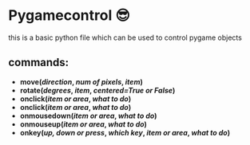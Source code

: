 # Pygamecontrol :sunglasses:

this is a basic python file which can be used to control pygame objects

## commands:

* __move(*direction*, *num of pixels*, *item*)__
* __rotate(*degrees*, *item*, *centered=__True or False__*)__
* __onclick(*item or area*, *what to do*)__
* __onclick(*item or area*, *what to do*)__
* __onmousedown(*item or area*, *what to do*)__
* __onmouseup(*item or area*, *what to do*)__
* __onkey(*up, down or press*, *which key*, *item or area*, *what to do*)__
